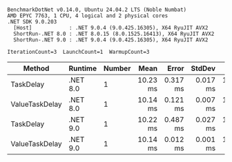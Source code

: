 ```

BenchmarkDotNet v0.14.0, Ubuntu 24.04.2 LTS (Noble Numbat)
AMD EPYC 7763, 1 CPU, 4 logical and 2 physical cores
.NET SDK 9.0.203
  [Host]            : .NET 9.0.4 (9.0.425.16305), X64 RyuJIT AVX2
  ShortRun-.NET 8.0 : .NET 8.0.15 (8.0.1525.16413), X64 RyuJIT AVX2
  ShortRun-.NET 9.0 : .NET 9.0.4 (9.0.425.16305), X64 RyuJIT AVX2

IterationCount=3  LaunchCount=1  WarmupCount=3  

```
| Method         | Runtime  | Number | Mean     | Error    | StdDev   | Min      | Max      | Allocated |
|--------------- |--------- |------- |---------:|---------:|---------:|---------:|---------:|----------:|
| TaskDelay      | .NET 8.0 | 1      | 10.23 ms | 0.317 ms | 0.017 ms | 10.21 ms | 10.25 ms |     352 B |
| ValueTaskDelay | .NET 8.0 | 1      | 10.14 ms | 0.121 ms | 0.007 ms | 10.13 ms | 10.15 ms |     128 B |
| TaskDelay      | .NET 9.0 | 1      | 10.22 ms | 0.487 ms | 0.027 ms | 10.20 ms | 10.25 ms |     352 B |
| ValueTaskDelay | .NET 9.0 | 1      | 10.14 ms | 0.012 ms | 0.001 ms | 10.14 ms | 10.14 ms |     128 B |
